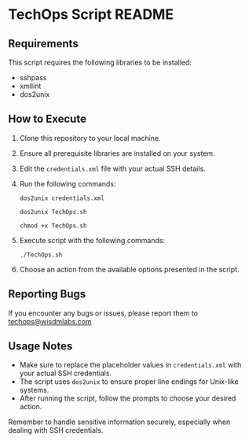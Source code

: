 # TechOps Script README

## Requirements

This script requires the following libraries to be installed:

- sshpass
- xmllint
- dos2unix

## How to Execute

1. Clone this repository to your local machine.

2. Ensure all prerequisite libraries are installed on your system.

3. Edit the `credentials.xml` file with your actual SSH details.

4. Run the following commands:

	`dos2unix credentials.xml`

	`dos2unix TechOps.sh`

	`chmod +x TechOps.sh`
	
5. Execute script with the following commands:	

	`./TechOps.sh`



6. Choose an action from the available options presented in the script.

## Reporting Bugs

If you encounter any bugs or issues, please report them to techops@wisdmlabs.com

## Usage Notes

- Make sure to replace the placeholder values in `credentials.xml` with your actual SSH credentials.
- The script uses `dos2unix` to ensure proper line endings for Unix-like systems.
- After running the script, follow the prompts to choose your desired action.

Remember to handle sensitive information securely, especially when dealing with SSH credentials.

